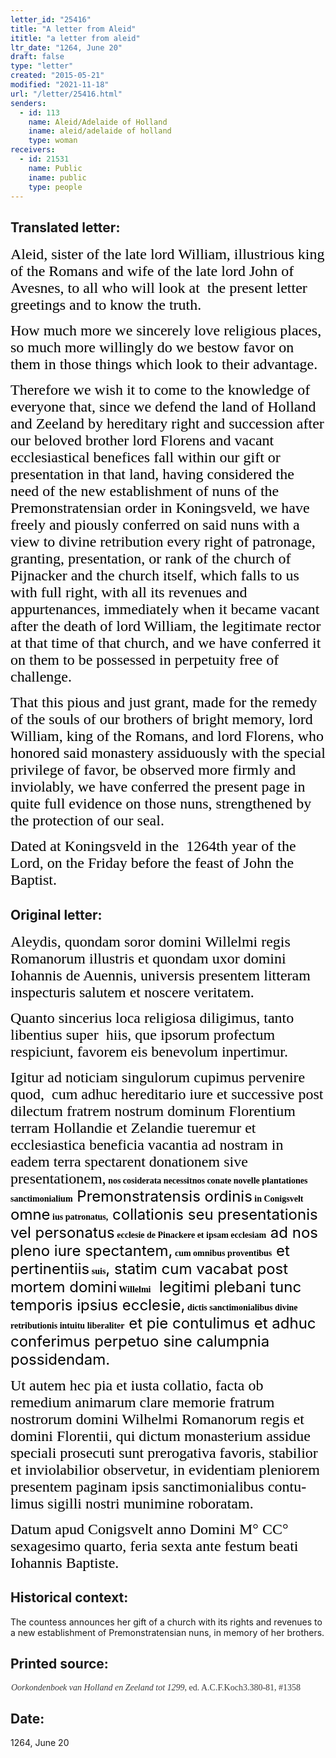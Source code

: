 ```yaml
---
letter_id: "25416"
title: "A letter from Aleid"
ititle: "a letter from aleid"
ltr_date: "1264, June 20"
draft: false
type: "letter"
created: "2015-05-21"
modified: "2021-11-18"
url: "/letter/25416.html"
senders:
  - id: 113
    name: Aleid/Adelaide of Holland
    iname: aleid/adelaide of holland
    type: woman
receivers:
  - id: 21531
    name: Public
    iname: public
    type: people
---
```

<h2> Translated letter:</h2><p><span style="font-family: Angsana New;"><span style="color: #000000; font-size: x-large;">Aleid, sister of the late lord William, illustrious king of the Romans and wife of the late lord John of Avesnes, to all who will look at</span><span style="color: #000000; font-size: x-large;">&nbsp; </span><span style="color: #000000; font-size: x-large;">the present letter greetings and to know the truth.</span></span></p><p><span style="color: #000000; font-family: Angsana New; font-size: x-large;">How much more we sincerely love religious places, so much more willingly do we bestow favor on them in those things which look to their advantage.</span></p><p><span style="color: #000000; font-family: Angsana New; font-size: x-large;">Therefore we wish it to come to the knowledge of everyone that, since we defend the land of Holland and Zeeland by hereditary right and succession after our beloved brother lord Florens and vacant ecclesiastical benefices fall within our gift or presentation in that land, having considered the need of the new establishment of nuns of the Premonstratensian order in Koningsveld, we have freely and piously conferred on said nuns with a view to divine retribution every right of patronage, granting, presentation, or rank of the church of Pijnacker and the church itself, which falls to us with full right, with all its revenues and appurtenances, immediately when it became vacant after the death of lord William, the legitimate rector at that time of that church, and we have conferred it on them to be possessed in perpetuity free of challenge.</span></p><p><span style="color: #000000; font-family: Angsana New; font-size: x-large;">That this pious and just grant, made for the remedy of the souls of our brothers of bright memory, lord William, king of the Romans, and lord Florens, who honored said monastery assiduously with the special privilege of favor, be observed more firmly and inviolably, we have conferred the present page in quite full evidence on those nuns, strengthened by the protection of our seal.</span></p><p><span style="font-family: Angsana New;"><span style="color: #000000; font-size: x-large;">Dated at Koningsveld in the</span><span style="color: #000000; font-size: x-large;">&nbsp; </span><span style="color: #000000; font-size: x-large;">1264</span><span style="color: #000000; font-size: x-large;">th</span><span style="color: #000000; font-size: x-large;"> year of the Lord, on the Friday before the feast of John the Baptist.</span></span></p><p></p><h2 class="mt-4"> Original letter:</h2><p><span style="color: #000000; font-family: Angsana New; font-size: x-large;">Aleydis, quondam soror domini Willelmi regis Romanorum illustris et quondam uxor domini Iohannis de Auennis, universis presentem litteram inspecturis salutem et noscere veritatem.</span></p><p><span style="font-family: Angsana New;"><span style="color: #000000; font-size: x-large;">Quanto sincerius loca religiosa diligimus, tanto libentius super</span><span style="color: #000000; font-size: x-large;">&nbsp; </span><span style="color: #000000; font-size: x-large;">hiis, que ipsorum profectum respiciunt, favorem eis benevolum inpertimur.</span></span></p><p><span style="font-family: Angsana New;"><span style="color: #000000; font-size: x-large;">Igitur ad noticiam singulorum cupimus pervenire quod,</span><span style="color: #000000; font-size: x-large;">&nbsp; </span><span style="color: #000000; font-size: x-large;">cum adhuc hereditario iure et successive post dilectum fratrem nostrum dominum Florentium terram Hollandie et Zelandie tueremur et ecclesiastica beneficia vacantia ad nostram in eadem terra spectarent donationem sive presentationem,</span><strong><span style="color: #000000;">&nbsp;nos cosiderata necessit</span></strong></span><strong style="background-color: transparent; font-family: 'Angsana New';"><span style="color: #000000;">nos con</span></strong><strong style="font-family: 'Angsana New'; background-color: transparent;"><span style="color: #000000;">ate novelle plantationes sanctimonialium</span></strong><span style="color: #000000; font-size: x-large;">&nbsp;Premonstratensis ordinis</span><strong style="font-family: 'Angsana New'; background-color: transparent;"><span style="color: #000000;"> in Conigsvelt</span></strong><span style="color: #000000; font-size: x-large;"> omne</span><strong style="font-family: 'Angsana New'; background-color: transparent;"><span style="color: #000000;"> ius patronatus,</span></strong><span style="color: #000000; font-size: x-large;"> collationis seu presentationis vel personatus</span><strong style="font-family: 'Angsana New'; background-color: transparent;"><span style="color: #000000;"> ecclesie de Pinackere et ipsam ecclesiam</span></strong><span style="color: #000000; font-size: x-large;"> ad nos pleno iure spectantem,</span><strong style="font-family: 'Angsana New'; background-color: transparent;"><span style="color: #000000;"> cum omnibus proventibus</span></strong><span style="color: #000000; font-size: x-large;"> et pertinentiis</span><strong style="font-family: 'Angsana New'; background-color: transparent;"><span style="color: #000000;"> suis</span></strong><span style="color: #000000; font-size: x-large;">, statim cum vacabat post mortem domini</span><strong style="font-family: 'Angsana New'; background-color: transparent;"><span style="color: #000000;"> Willelmi</span></strong><span style="color: #000000; font-size: x-large;">&nbsp; </span><span style="color: #000000; font-size: x-large;">legitimi plebani tunc temporis ipsius ecclesie,</span><strong style="font-family: 'Angsana New'; background-color: transparent;"><span style="color: #000000;"> dictis sanctimonialibus divine retributionis intuitu liberaliter</span></strong><span style="color: #000000; font-size: x-large;"> et pie contulimus et adhuc conferimus perpetuo sine calumpnia possidendam.</span></p><p><span style="color: #000000; font-family: Angsana New; font-size: x-large;">Ut autem hec pia et iusta collatio, facta ob remedium animarum clare memorie fratrum nostrorum domini Wilhelmi Romanorum regis et domini Florentii, qui dictum monasterium assidue speciali prosecuti sunt prerogativa favoris, stabilior et inviolabilior observetur, in evidentiam pleniorem presentem paginam ipsis sanctimonialibus contu­limus sigilli nostri munimine roboratam.</span></p><p><span style="color: #000000; font-family: Angsana New; font-size: x-large;">Datum apud Conigsvelt anno Domini M° CC° sexagesimo quarto, feria sexta ante festum beati Iohannis Baptiste.</span></p><p></p><h2 class="mt-4"> Historical context:</h2><p>The countess announces her gift of a church with its rights and revenues to a new establishment of Premonstratensian nuns, in memory of her brothers.</p><h2 class="mt-4"> Printed source:</h2><p style="margin: 0in 2.9pt 6pt 0.7pt;"><em><span style="background: white; color: #3b3b3b; font-family: 'Georgia',serif; font-size: 10.5pt; mso-bidi-font-family: 'Times New Roman'; mso-bidi-theme-font: minor-bidi;">Oorkondenboek van Holland en Zeeland tot 1299</span></em><span style="background: white; color: #3b3b3b; font-family: 'Georgia',serif; font-size: 10.5pt;">, ed. A.C.F.Koch3.380-81, #1358</span></p><p></p><h2 class="mt-4"> Date:</h2>1264, June 20